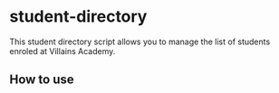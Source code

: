 # student-directory

This student directory script allows you to manage the list of students enroled at Villains Academy.

## How to use